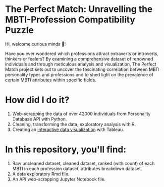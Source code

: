 # The Perfect Match: Unravelling the MBTI-Profession Compatibility Puzzle

Hi, welcome curious minds 👋!

Have you ever wondered which professions attract extraverts or introverts, thinkers or feelers? By examining a comprehensive dataset of renowned individuals and through meticulous analysis and visualization, The Perfect Match project sets out to uncover the fascinating correlation between MBTI personality types and professions and to shed light on the prevalence of certain MBTI attributes within specific fields.

# How did I do it? 
1. Web-scrapping the data of over 42000 individuals from Personality Database API with Python.
2. Cleaning, transforming the data, exploratory analysis with R. 
3. Creating an [interactive data visualization](https://public.tableau.com/views/ThePerfectMatchMBTI-Profession/Dashboard1?:language=en-US&:display_count=n&:origin=viz_share_link) with Tableau. 

# In this repository, you'll find: 
1. Raw uncleaned dataset, cleaned dataset, ranked (with count) of each MBTI in each profession dataset, attributes breakdown dataset. 
2. A data exploratory Rmd file.
3. An API web-scrapping Jupyter Notebook file. 
